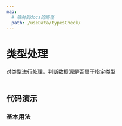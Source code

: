 ```yaml
---
map:
  # 映射到docs的路径
  path: /useData/typesCheck/
---
```


# 类型处理

对类型进行处理，判断数据源是否属于指定类型
<br />
<br />

## 代码演示

### 基本用法

<demo src="./demo/demo.vue"
  language="vue"
  title="基本用法"
  desc="判断类型">
</demo>



